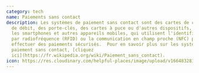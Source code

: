 ```yaml
---
category: tech
name: Paiements sans contact
description: Les systèmes de paiement sans contact sont des cartes de crédit et
  de débit, des porte-clés, des cartes à puce ou d'autres dispositifs, y compris
  les smartphones et autres appareils mobiles, qui utilisent l'identification
  par radiofréquence (RFID) ou la communication en champ proche (NFC) pour
  effectuer des paiements sécurisés.  Pour en savoir plus sur les systèmes de
  paiement sans contact, [cliquez
  ici](https://fr.wikipedia.org/wiki/Paiement_sans_contact).
icon: https://res.cloudinary.com/helpful-places/image/upload/v1664832811/dtpr-icons/tech/yellow/wave_fy4pn8.svg
---
```

